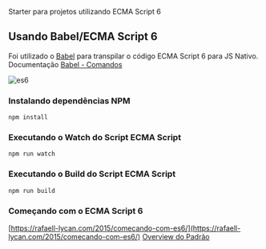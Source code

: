 Starter para projetos utilizando ECMA Script 6

## Usando Babel/ECMA Script 6
Foi utilizado o [Babel](http://babeljs.io/) para transpilar o código ECMA Script 6 para JS Nativo.
Documentação [Babel - Comandos](https://babeljs.io/docs/usage/cli/)

![es6](https://cdn-images-1.medium.com/max/640/1*PRWUR9YdS1jWOP7Al3qPEA.jpeg)

### Instalando dependências NPM
```npm install```

### Executando o Watch do Script ECMA Script
```npm run watch```

### Executando o Build do Script ECMA Script
```npm run build```

### Começando com o ECMA Script 6
[https://rafaell-lycan.com/2015/comecando-com-es6/](https://rafaell-lycan.com/2015/comecando-com-es6/)
[Overview do Padrão](http://es6-features.org/#Constants)